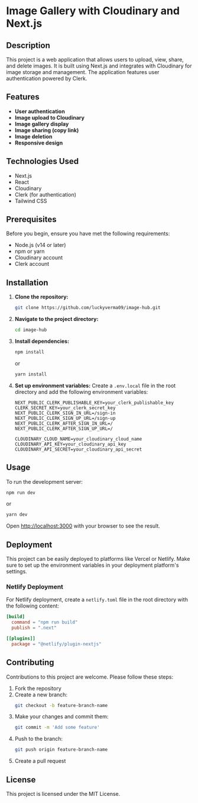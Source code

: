 # Image Gallery with Cloudinary and Next.js

## Description

This project is a web application that allows users to upload, view, share, and delete images. It is built using Next.js and integrates with Cloudinary for image storage and management. The application features user authentication powered by Clerk.

## Features

- **User authentication**
- **Image upload to Cloudinary**
- **Image gallery display**
- **Image sharing (copy link)**
- **Image deletion**
- **Responsive design**

## Technologies Used

- Next.js
- React
- Cloudinary
- Clerk (for authentication)
- Tailwind CSS

## Prerequisites

Before you begin, ensure you have met the following requirements:

- Node.js (v14 or later)
- npm or yarn
- Cloudinary account
- Clerk account

## Installation

1. **Clone the repository:**

   ```bash
   git clone https://github.com/luckyverma09/image-hub.git
   ```

2. **Navigate to the project directory:**

   ```bash
   cd image-hub
   ```

3. **Install dependencies:**

   ```bash
   npm install
   ```

   or

   ```bash
   yarn install
   ```

4. **Set up environment variables:**
   Create a `.env.local` file in the root directory and add the following environment variables:

   ```env
   NEXT_PUBLIC_CLERK_PUBLISHABLE_KEY=your_clerk_publishable_key
   CLERK_SECRET_KEY=your_clerk_secret_key
   NEXT_PUBLIC_CLERK_SIGN_IN_URL=/sign-in
   NEXT_PUBLIC_CLERK_SIGN_UP_URL=/sign-up
   NEXT_PUBLIC_CLERK_AFTER_SIGN_IN_URL=/
   NEXT_PUBLIC_CLERK_AFTER_SIGN_UP_URL=/

   CLOUDINARY_CLOUD_NAME=your_cloudinary_cloud_name
   CLOUDINARY_API_KEY=your_cloudinary_api_key
   CLOUDINARY_API_SECRET=your_cloudinary_api_secret
   ```

## Usage

To run the development server:

```bash
npm run dev
```

or

```bash
yarn dev
```

Open [http://localhost:3000](http://localhost:3000) with your browser to see the result.

## Deployment

This project can be easily deployed to platforms like Vercel or Netlify. Make sure to set up the environment variables in your deployment platform's settings.

### Netlify Deployment

For Netlify deployment, create a `netlify.toml` file in the root directory with the following content:

```toml
[build]
  command = "npm run build"
  publish = ".next"

[[plugins]]
  package = "@netlify/plugin-nextjs"
```

## Contributing

Contributions to this project are welcome. Please follow these steps:

1. Fork the repository
2. Create a new branch:
   ```bash
   git checkout -b feature-branch-name
   ```
3. Make your changes and commit them:
   ```bash
   git commit -m 'Add some feature'
   ```
4. Push to the branch:
   ```bash
   git push origin feature-branch-name
   ```
5. Create a pull request

## License

This project is licensed under the MIT License.
